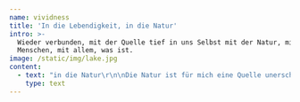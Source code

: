 ```yaml
---
name: vividness
title: 'In die Lebendigkeit, in die Natur'
intro: >-
  Wieder verbunden, mit der Quelle tief in uns Selbst mit der Natur, mit den
  Menschen, mit allem, was ist.
image: /static/img/lake.jpg
content:
  - text: "in die Natur\r\n\nDie Natur ist für mich eine Quelle unerschöpflicher Schönheit und Lebendigkeit.\r\n\nJeder Spaziergang bringt eine Fülle an zauberhaften Augenblicken, Eindrücken, eine Fülle an Formen und Gestalten. Begegnungen mit Wildtieren, Füchsen, dem Käuzchen, der Äskulapnatter, der Meise sind oft unerwartet, überraschend hinter der nächsten Biegung, gleich einem Geschenk, das direkt ins Herz spricht.\r\n\n Immer wieder streift der Wind durch die Blätter, umspielt das Gesicht, zaust durch die Haare und übt seine ganz eigene Kraft.\r\n\nAuch das Sterben und Vergehen ist hier unmittelbar zu erfahren, mit den Jahreszeiten, oder bei einem Tier, einer Krähe, die in ihren letzten Augenblicken voll da ist, voll präsent, und dann, von einem Wimpernschlag zum nächsten, ist das Licht aus ihren Augen dahin... Nur noch ihr Körper ist hier, ihr wunderschönes Federkleid, das, so tief schwarz wie es ist, doch alle Farben des Regenbogens ich sich trägt. \r\n\nLeben Tod Leben, ewiges Werden und Vergehen und wieder neu geboren werden\n\n\n\nin die eigene innere Natur:\n\nvielschichtig, komplex, wo Erzählbares und scheinbar Unaussprechliches nebeneinander liegen\r\n\nWenn wir uns in die eigene innere Natur wagen, an jenen Ort, wo das Geliebte ebenso wie das Ungeliebte miteinander sind, wenn wir das Licht des Erkennens zu unseren „Schatten“ bringen, zu dem, was unserer Meinung nach „nicht sein soll“, also  die Ganzheit unseres Seins annehmen können, ziehen Frieden und Lebendigket wieder vermehrt in unser Leben ein\r\n\nganz sein: whole and holy\r\n\n\r\n\nEckhart Tolle erzählt über Jesus:\n\nDas Zitat: „Darum sollt ihr vollkommen sein, wie euer Vater im Himmel vollkommen ist.“ versteht Eckhart Tolle in etwa so: das ursprüngliche griechische Wort übersetzt ist „ganz“. Das heißt, du musst nicht erst vollkommen werden, sondern brauchst nur ganz das sein, was du schon bist – mit oder ohne Schmerzköper“.\r\n\nDas bedeutet auch, mit diesen oft so vielschichtigen und widersprüchlich scheinenden Empfindungen achtsam umzugehen.\r\n\nGefühle, Emotionen, auch wenn sie nicht wünschenswert erscheinen, wollen wahrgenommen sein und gemeistert.\n\nGerade diese nicht erwünschten Gefühle können sich, werden sie über die Jahre und Jahrzehnte weggedrängt, zusammen mit kollektiven Gefühlen von Schmerz, Schuld und Scham, zu einem mächtigen, weil nicht gesehenen, Energiefeld aufbauen. Je nach Tradition wird dabei von der Wirkung von Trauma oder Erinnerungsdämonen oder Schmerzkörper gesprochen.\r\n\nEs erscheint mir entscheidend für die individuelle Gesundheit ebenso wie für unser gesellschaftliches Wohlergehen, diese Energien zu erkennen, ihnen mit Mitgefühl zu begegnen und weise auszubalancieren."
    type: text
---
```


